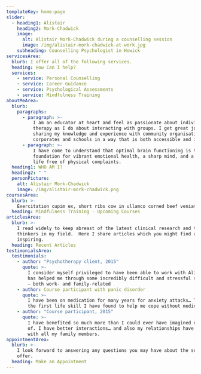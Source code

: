 ```yaml
---
templateKey: home-page
slider:
  - heading1: Alistair
    heading2: Mork-Chadwick
    image:
      alt: Alistair Mork-Chadwick during a counselling session
      image: /img/alistair-mork-chadwick-at-work.jpg
    subheading: Counselling Psychologist in Howick
servicesArea:
  blurb: I offer all of the following services.
  heading: How Can I help?
  services:
    - service: Personal Counselling
    - service: Career Guidance
    - service: Psychological Assessments
    - service: Mindfulness Training
aboutMeArea:
  blurb:
    paragraphs:
      - paragraph: >-
          I am an educator at heart and feel as passionate about individual
          therapy as I do about interacting with groups. I get great joy from
          sharing my knowledge and experience with community organisations,
          corporates and schools in a way that is both accessible and inspiring.
      - paragraph: >-
          I have come to understand that optimal brain functioning is the
          foundation for vibrant emotional health, a sharp mind, and a healthy
          life free of physical complaints.
  heading1: WHO AM I?
  heading2: " "
  personPicture:
    alt: Alistair Mork-Chadwick
    image: /img/alistair-mork-chadwick.png
coursesArea:
  blurb: >-
    Exercitation cupim ex, short ribs cow in ullamco corned beef veniam kevin. Eu frankfurter ham hock ball tip reprehenderit adipisicing ipsum jerky tenderloin aliquip.
  heading: Mindfulness Training - Upcoming Courses
articlesArea:
  blurb: >-
    I read widely to keep abreast of the latest clinical research and the top
    thinkers in my field.  Here I share articles which you might find useful or
    inspiring.
  heading: Recent Articles
testimonialsArea:
  testimonials:
    - author: "Psychotherapy client, 2015"
      quote: >-
        I consider myself privileged to have been able to work with Alistair. He
        has helped me through some incredibly difficult and stressful situations
        – both work- and family-related
    - author: Course participant with panic disorder
      quote: >-
        I have been on medication for many years for anxiety attacks… This is
        the first life skill I have found to help me cope without medication.
    - author: "Course participant, 2015"
      quote: >-
        I have benefited so much more than I could ever have imagined or dreamt
        of. I have better interactions… and also my relationships have improved
        with all my family members.
appointmentArea:
  blurb: >-
    I look forward to answering any questions you may have about the services I
    offer.
  heading: Make an Appointment
---
```

